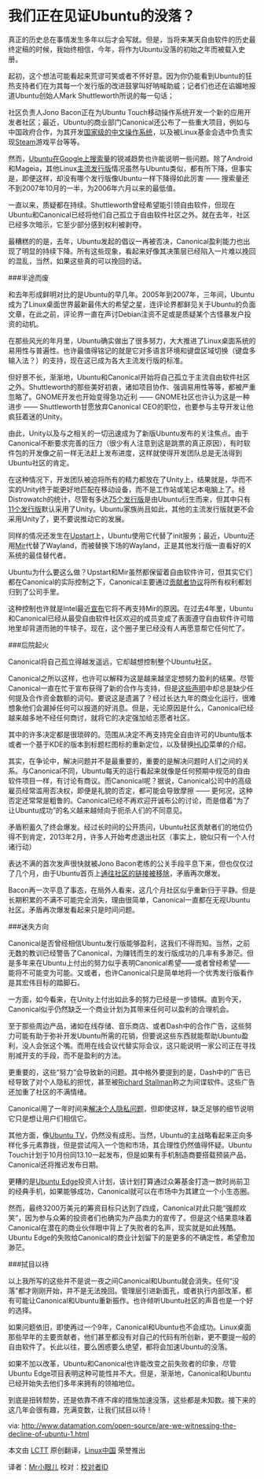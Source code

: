 我们正在见证Ubuntu的没落？
========================================

真正的历史总在事情发生多年以后才会写就。但是，当将来某天自由软件的历史最终定稿的时候，我始终相信，今年，将作为Ubuntu没落的初始之年而被载入史册。

起初，这个想法可能看起来荒谬可笑或者不怀好意。因为你仍能看到Ubuntu的狂热支持者们在为其每一个发行版的改进鼓掌叫好呐喊助威；记者们也还在谄媚地报道Ubuntu创始人Mark Shuttleworth所说的每一句话；

社区负责人Jono Bacon正在为Ubuntu Touch移动操作系统开发一个新的应用开发者社区；最近，Ubuntu的商业部门Canonical还公布了一些重大项目，例如与中国政府合作，为其开发[国家级的中文操作系统][1]，以及被Linux基金会选中负责实现[Steam][2]游戏平台等等。

然而，[Ubuntu在Google上搜索量][3]的锐减趋势也许能说明一些问题。除了Android和Mageia，其他Linux[主流发行版][4]情况虽然与Ubuntu类似，都有所下降，但事实是，即便这样，却没有哪个发行版像Ubuntu一样下降得如此厉害 —— 搜索量还不到2007年10月的一半，为2006年六月以来的最低值。

一直以来，质疑都在持续。Shuttleworth曾经希望能引领自由软件，但现在Ubuntu和Canonical已经将他们自己孤立于自由软件社区之外。就在去年，社区已经多次暗示，它至少部分感到权利被剥夺。

最糟糕的的是，去年，Ubuntu发起的倡议一再被否决，Canonical盈利能力也出现了明显的持续下降。所有这些现象，看起来好像其决策层已经陷入一片难以挽回的混乱，当然，如果这些真的可以挽回的话。

###半途而废

和去年形成鲜明对比的是Ubuntu的早几年。2005年到2007年，三年间，Ubuntu成为了Linux桌面世界最新最伟大的希望之星，连评论界都鲜见关于Ubuntu的负面文章，在此之前，评论界一直在声讨Debian注资不足或是质疑某个古怪暴发户投资的动机。

在那些风光的年月里，Ubuntu确实做出了很多努力，大大推进了Linux桌面系统的易用性与普遍性。也许最值得铭记的就是它对多语言环境和键盘区域切换（键盘多输入法？）的支持，现在这已成为各大主流发行版的标准。

但好景不长，渐渐地，Ubuntu和Canonical开始将自己孤立于主流自由软件社区之外。Shuttleworth的那些美好初衷，诸如项目协作、强调易用性等等，都被严重忽略了。GNOME开发也开始变得急功近利 —— GNOME社区也许认为这是一种进步 —— Shuttleworth甘愿放弃Canonical CEO的职位，也要参与主导开发让他疯狂着迷的Unity。

由此，Unity以及与之相关的一切迅速成为了新版Ubuntu发布的关注焦点。由于Canonical不断要求完善的压力（很少有人注意到这是跳票的真正原因），有时软件包的开发像之前一样无法赶上发布进度，这样就使得开发团队总是无法得到Ubuntu社区的肯定。

在这种情况下，开发团队被迫将所有的精力都放在了Unity上，结果就是，华而不实的Unity终于能更好地匹配在移动设备，而不是工作站或笔记本电脑上了。经Distrowatch的统计，尽管有多达[75个发行版][5]是由Ubuntu衍生而来，但其中只有[11个发行版][4]默认采用了Unity。Ubuntu家族尚且如此，其他的主流发行版就更不会采用Unity了，更不要说推动它的发展。

同样的情况还发生在[Upstart][6]上，Ubuntu使用它代替了init服务；最近，Ubuntu还用[Mir][7]代替了Wayland，而被替换下场的Wayland，正是其他发行版一直看好的X系统的最佳替代者。

Ubuntu为什么要这么做？Upstart和Mir虽然都保留着自由软件许可，但其实它们都在Canonical的实际控制之下，Canonical主要通过[贡献者协议][8]将所有权利都划归到了公司手里。

这种控制也许就是Intel最近[宣布][9]它将不再支持Mir的原因。在过去4年里，Ubuntu和Canonical已经从最受自由软件社区欢迎的成员变成了表面遵守自由软件许可暗地里却背道而驰的牛犊子。现在，这个圈子里已经没有人再愿意帮它任何忙了。

###后院起火

Canonical将自己孤立得越发遥远，它却越想控制整个Ubuntu社区。

Canonical之所以这样，也许可以解释为这是越来越坚定想努力盈利的结果。尽管Canonical一直在忙于宣布获得了新的合作与支持，但是[这些声明][10]中却总是缺少任何提及合作资金数额的词句。要说这是遗漏了？经过长达九年的商业化运行，很难想象他们会漏掉任何可以报道的好消息。但是，无论原因是什么，Canonical已经越来越多地不经任何商讨，就将它的决定强加给志愿者社区。

其中的许多决定都是很琐碎的。范围从决定不再支持完全自由许可的Ubuntu版本或者一个基于KDE的版本到标题栏图标的重新定位，以及替换[HUD][11]菜单的介绍。

其实，在争论中，解决问题并不是最重要的，重要的是解决问题时人们之间的关系。与Canonical不同，Ubuntu每天的运行看起来就像是任何预期中规范的自由软件项目一样，有讨论有商议。而Canonical呢？据说，Canonical公司中的高级雇员经常滥用否决权，即便是礼貌的否定，都可能会导致摩擦 —— 更何况，这种否定还常常是粗鲁的。Canonical已经不再欢迎开诚布公的讨论，而是借着“为了让Ubuntu成功”的名义越来越倾向于扼杀人们的不同意见。

矛盾积蓄久了终会爆发。经过长时间的公开质问，Ubuntu社区贡献者们的地位仍得不到肯定，2013年2月，许多人开始考虑退出社区（事实上，貌似只有一个人付诸行动）

表达不满的首次发声很快就被Jono Bacon老练的公关手段平息下来，但也仅仅过了几个月，由于Ubuntu首页上[通往社区的链接被移除][11]，矛盾再次爆发。

Bacon再一次平息了事态，在局外人看来，这几个月社区似乎重新归于平静。但是长期积累的不满不可能完全消失，理由很简单，Canonical一直都在无视Ubuntu社区。矛盾再次爆发看起来只是时间问题。

###迷失方向

Canonical是否曾经相信Ubuntu发行版能够盈利，这我们不得而知。当然，之前无数的教训已经警告了Canonical，为赚钱而生的发行版成功的几率有多渺茫。但是多年来在Ubuntu上付出的努力似乎表明Canonical希望——或者曾经希望——能将不可能变为可能。又或者，也许Canonical只是简单地将一个优秀发行版看作是其宏伟目标的踏脚石。

一方面，如今看来，在Unity上付出如此多的努力已经是一步错棋。直到今天，Canonical似乎仍然缺乏一个商业计划为其带来任何可以盈利的合理机会。

至于那些周边产品，诸如在线存储、音乐商店、或者Dash中的合作广告，这些努力可能有助于弥补开发Ubuntu所需的花销，但要说这些东西就能帮助Ubuntu盈利，没人会张这个嘴。而用在线会议代替实际会议，这只能说明一家公司正在寻找削减开支的手段，而不是盈利的方法。

更重要的，这些“努力”会导致新的问题。其中格外要提到的是，Dash中的广告已经导致了对个人隐私的担忧，甚至被[Richard Stallman][12]称之为间谍软件。这些广告还加重了社区的不满情绪。

Canonical用了一年时间来[解决个人隐私问题][13]，但即使这样，缺乏足够的细节说明它只是想让用户们相信它。

其他方面，像[Ubuntu TV][14]，仍然没有成形。当然，Ubuntu的主战略看起来正向多样化多元素靠拢，但是尝试闯入一个饱和市场，其合理性仍然值得怀疑。Ubuntu Touch计划于10月份同13.10一起发布，但是如果有手机制造商要搭载预装产品，Canonical还将推迟发布日期。

更糟的是[Ubuntu Edge][15]投资人计划，该计划打算通过众筹基金打造一款时尚前卫的经典手机，如果能够成功，Canonical就可以在市场中为其建立一个小生态圈。

然而，最终3200万美元的筹资目标只达到了四成，Canonical对此只能“强颜欢笑”，因为参与众筹的投资者们也确实为产品卖力的宣传了。但是这个结果意味着Canonical在潜在的商业伙伴眼中背上了失败者的名声，现实就是如此残酷。Ubuntu Edge的失败给Canonical的商业计划留下的是更多的不确定性，希望愈加渺茫。

###拭目以待

以上我所写的这些并不是说一夜之间Canonical和Ubuntu就会消失。任何“没落”都才刚刚开始，并不是无法挽回。管理层引进新面孔，或者执行内部改革，都有可能让Canonical和Ubuntu重新振作。也许倾听Ubuntu社区的声音也是一个好的选择。

如果问题依旧，即使再过一个9年，Canonical和Ubuntu也不会成功。Linux桌面那些早年的主要贡献者，他们甚至都没有对自己的代码有所创新，更不要提一般的自由软件了。长此以往，要么困惑要么绝望，都将会加速Ubuntu的没落。

如果不加以改革，Ubuntu和Canonical也许能改变之前失败者的印象，尽管Ubuntu Edge项目表明这种可能性并不大。但是，渐渐地，Canonical和Ubuntu已经开始失去他们多年来拥有的领袖地位。

到底是扭转颓势，还是依靠不疼不痒的措施加速没落，这些都是未知数。接下来的这几年会很有趣，充满变数，让我们拭目以待！

via: http://www.datamation.com/open-source/are-we-witnessing-the-decline-of-ubuntu-1.html

本文由 [LCTT][] 原创翻译，[Linux中国][] 荣誉推出

译者：[Mr小眼儿][] 校对：[校对者ID][]

[LCTT]:https://github.com/LCTT/TranslateProject
[Linux中国]:http://linux.cn/portal.php
[Mr小眼儿]:http://github/tinyeyeser
[校对者ID]:http://linux.cn/space/校对者ID

[1]:http://www.canonical.com/content/canonical-and-chinese-standards-body-announce-ubuntu-collaboration
[2]:http://games.slashdot.org/story/13/02/14/2318247/valve-officially-launches-steam-for-linux
[3]:https://www.google.com/trends/explore?q=Ubuntu#q=Ubuntu%2C%20Canonical&cmpt=q
[4]:http://distrowatch.com/search.php?ostype=All&category=All&origin=All&basedon=All&notbasedon=None&desktop=Unity&architecture=All&status=Active
[5]:http://distrowatch.com/search.php?ostype=All&category=All&origin=All&basedon=Ubuntu&notbasedon=None&desktop=All&architecture=All&status=Active
[6]:http://en.wikipedia.org/wiki/Upstart
[7]:http://en.wikipedia.org/wiki/Mir_%28software%29
[8]:http://www.canonical.com/contributors
[9]:http://arstechnica.com/information-technology/2013/09/intel-rejection-of-ubuntus-mir-patch-forces-canonical-to-go-own-way/
[10]:http://www.canonical.com/about-canonical/news-and-events
[11]:https://wiki.ubuntu.com/Unity/HUD
[12]:https://www.fsf.org/blogs/rms/ubuntu-spyware-what-to-do
[13]:http://iloveubuntu.net/smart-scopes-anonymize-images-landing-users-dash-privacy-oriented
[14]:http://www.ubuntu.com/tv
[15]:http://www.datamation.com/open-source/ubuntu-edge-canonicals-big-gamble.html
